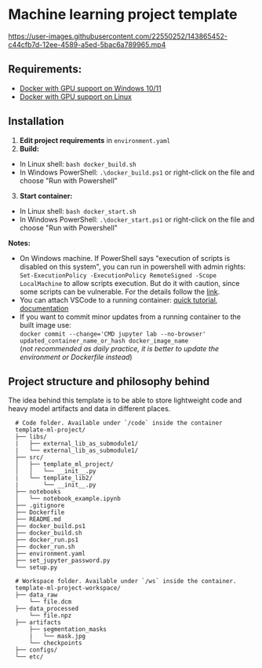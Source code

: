 # Machine learning project template
https://user-images.githubusercontent.com/22550252/143865452-c44cfb7d-12ee-4589-a5ed-5bac6a789965.mp4


## Requirements:
* [Docker with GPU support on Windows 10/11](https://github.com/lobantseff/template-ml-project/blob/master/docs/WINDOWS_DOCKER_GPU.md)
* [Docker with GPU support on Linux](https://docs.nvidia.com/datacenter/cloud-native/container-toolkit/install-guide.html)

## Installation

1. **Edit project requirements** in `environment.yaml`
2. **Build:**
* In Linux shell: `bash docker_build.sh`
* In Windows PowerShell: `.\docker_build.ps1` or right-click on the file and choose "Run with Powershell"

3. **Start container:**
* In Linux shell: `bash docker_start.sh`
* In Windows PowerShell: `.\docker_start.ps1` or right-click on the file and choose "Run with Powershell"

  
**Notes:**
- On Windows machine. If PowerShell says "execution of scripts is disabled on this system", you can  run in powershell with admin rights: `Set-ExecutionPolicy -ExecutionPolicy RemoteSigned -Scope LocalMachine` to allow scripts execution. But do it with caution, since some scripts can be vulnerable. For the details follow the [link](https://docs.microsoft.com/en-us/powershell/module/microsoft.powershell.security/set-executionpolicy?view=powershell-7.2).
- You can attach VSCode to a running container: [quick tutorial](https://github.com/lobantseff/template-ml-project/blob/master/docs/VSCODE.md), [documentation](https://code.visualstudio.com/docs/remote/containers)
- If you want to commit minor updates from a running container to the built image use:  
    `docker commit --change='CMD jupyter lab --no-browser' updated_container_name_or_hash docker_image_name`  
    (_not recommended as daily practice, it is better to update the environment or Dockerfile instead_)

## Project structure and philosophy behind

The idea behind this template is to be able to store lightweight code and heavy model artifacts and data in different places.

```
  # Code folder. Available under `/code` inside the container
  template-ml-project/
  ├── libs/
  |   ├── external_lib_as_submodule1/
  |   └── external_lib_as_submodule1/
  ├── src/
  │   ├── template_ml_project/
  │   │   └── __init__.py
  |   └── template_lib2/
  |       └── __init__.py
  ├── notebooks
  │   └── notebook_example.ipynb
  ├── .gitignore
  ├── Dockerfile
  ├── README.md
  ├── docker_build.ps1
  ├── docker_build.sh
  ├── docker_run.ps1
  ├── docker_run.sh
  ├── environment.yaml
  ├── set_jupyter_password.py
  └── setup.py
  
  # Workspace folder. Available under `/ws` inside the container.
  template-ml-project-workspace/
  ├── data_raw
      └── file.dcm
  ├── data_processed
      └── file.npz
  ├── artifacts
      ├── segmentation_masks
      |   └── mask.jpg
      └── checkpoints
  ├── configs/
  └── etc/
 ```
